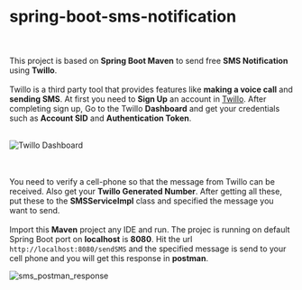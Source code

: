 # spring-boot-sms-notification<br/><br/>
This project is based on **Spring Boot Maven** to send free **SMS Notification** using **Twillo**.<br/><br/> 
Twillo is a third party tool that provides features like **making a voice call** and **sending SMS**. At first you need to **Sign Up** an account in [Twillo](https://www.twilio.com/try-twilio). After completing sign up, Go to the Twillo **Dashboard** and get your credentials such as **Account SID** and **Authentication Token**.<br/><br/>

![Twillo Dashboard](https://user-images.githubusercontent.com/27615818/124633736-67f5d180-dea7-11eb-9784-92b2a563078a.jpg) <br/><br/><br/>


You need to verify a cell-phone so that the message from Twillo can be received. Also get your **Twillo Generated Number**. After getting all these, put these to the  **SMSServiceImpl** class and specified the message you want to send.<br/><br/>
Import this **Maven** project any IDE and run. The projec is running on default Spring Boot port on **localhost** is **8080**. Hit the url  `http://localhost:8080/sendSMS` and the specified message is send to your cell phone and you will get this response in **postman**.<br/>

![sms_postman_response](https://user-images.githubusercontent.com/27615818/124635591-6cbb8500-dea9-11eb-82ef-594a50060015.jpg)

